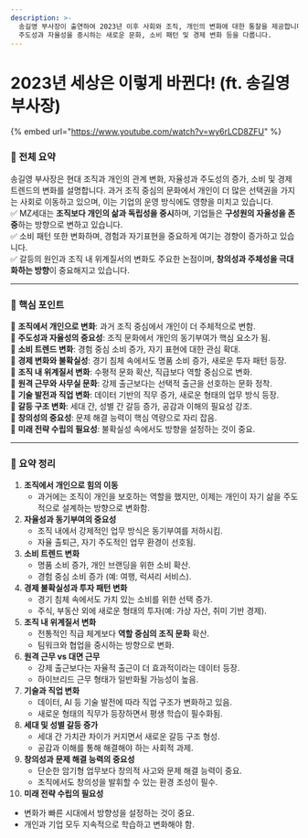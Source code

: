 ```yaml
---
description: >-
  송길영 부사장이 출연하여 2023년 이후 사회와 조직, 개인의 변화에 대한 통찰을 제공합니다. 조직에서 개인으로 권력이 이동하는 흐름,
  주도성과 자율성을 중시하는 새로운 문화, 소비 패턴 및 경제 변화 등을 다룹니다.
---
```


# 2023년 세상은 이렇게 바뀐다! (ft. 송길영 부사장)

{% embed url="https://www.youtube.com/watch?v=wy6rLCD8ZFU" %}

### **📌 전체 요약**

송길영 부사장은 현대 조직과 개인의 관계 변화, 자율성과 주도성의 증가, 소비 및 경제 트렌드의 변화를 설명합니다. 과거 조직 중심의 문화에서 개인이 더 많은 선택권을 가지는 사회로 이동하고 있으며, 이는 기업의 운영 방식에도 영향을 미치고 있습니다.\
✅ MZ세대는 **조직보다 개인의 삶과 독립성을 중시**하며, 기업들은 **구성원의 자율성을 존중**하는 방향으로 변하고 있습니다.\
✅ 소비 패턴 또한 변화하며, 경험과 자기표현을 중요하게 여기는 경향이 증가하고 있습니다.\
✅ 갈등의 원인과 조직 내 위계질서의 변화도 주요한 논점이며, **창의성과 주체성을 극대화하는 방향**이 중요해지고 있습니다.

***

### **🌟 핵심 포인트**

🔹 **조직에서 개인으로 변화**: 과거 조직 중심에서 개인이 더 주체적으로 변함.\
🔹 **주도성과 자율성의 중요성**: 조직 문화에서 개인의 동기부여가 핵심 요소가 됨.\
🔹 **소비 트렌드 변화**: 경험 중심 소비 증가, 자기 표현에 대한 관심 확대.\
🔹 **경제 변화와 불확실성**: 경기 침체 속에서도 명품 소비 증가, 새로운 투자 패턴 등장.\
🔹 **조직 내 위계질서 변화**: 수평적 문화 확산, 직급보다 역할 중심으로 변화.\
🔹 **원격 근무와 사무실 문화**: 강제 출근보다는 선택적 출근을 선호하는 문화 정착.\
🔹 **기술 발전과 직업 변화**: 데이터 기반의 직무 증가, 새로운 형태의 업무 방식 등장.\
🔹 **갈등 구조 변화**: 세대 간, 성별 간 갈등 증가, 공감과 이해의 필요성 강조.\
🔹 **창의성의 중요성**: 문제 해결 능력이 핵심 역량으로 자리 잡음.\
🔹 **미래 전략 수립의 필요성**: 불확실성 속에서도 방향을 설정하는 것이 중요.

***

### **📖 요약 정리**

1. **조직에서 개인으로 힘의 이동**
   * 과거에는 조직이 개인을 보호하는 역할을 했지만, 이제는 개인이 자기 삶을 주도적으로 설계하는 방향으로 변화함.
2. **자율성과 동기부여의 중요성**
   * 조직 내에서 강제적인 업무 방식은 동기부여를 저하시킴.
   * 자율 출퇴근, 자기 주도적인 업무 환경이 선호됨.
3. **소비 트렌드 변화**
   * 명품 소비 증가, 개인 브랜딩을 위한 소비 확산.
   * 경험 중심 소비 증가 (예: 여행, 럭셔리 서비스).
4. **경제 불확실성과 투자 패턴 변화**
   * 경기 침체 속에서도 가치 있는 소비를 위한 선택 증가.
   * 주식, 부동산 외에 새로운 형태의 투자(예: 가상 자산, 취미 기반 경제).
5. **조직 내 위계질서 변화**
   * 전통적인 직급 체계보다 **역할 중심의 조직 문화** 확산.
   * 팀워크와 협업을 중시하는 방향으로 변화.
6. **원격 근무 vs 대면 근무**
   * 강제 출근보다는 자율적 출근이 더 효과적이라는 데이터 등장.
   * 하이브리드 근무 형태가 일반화될 가능성이 높음.
7. **기술과 직업 변화**
   * 데이터, AI 등 기술 발전에 따라 직업 구조가 변화하고 있음.
   * 새로운 형태의 직무가 등장하면서 평생 학습이 필수화됨.
8. **세대 및 성별 갈등 증가**
   * 세대 간 가치관 차이가 커지면서 새로운 갈등 구조 형성.
   * 공감과 이해를 통해 해결해야 하는 사회적 과제.
9. **창의성과 문제 해결 능력의 중요성**
   * 단순한 암기형 업무보다 창의적 사고와 문제 해결 능력이 중요.
   * 조직에서도 창의성을 발휘할 수 있는 환경 조성이 필수.
10. **미래 전략 수립의 필요성**

* 변화가 빠른 시대에서 방향성을 설정하는 것이 중요.
* 개인과 기업 모두 지속적으로 학습하고 변화해야 함.
